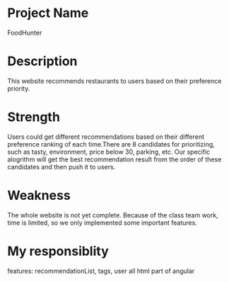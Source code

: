 # Project Name
FoodHunter

# Description
This website recommends restaurants to users based on their preference priority.

# Strength
Users could get different recommendations based on their different preference ranking of each time.There are 8 candidates for prioritizing, such as tasty, environment, price below 30, parking, etc. Our specific alogrithm will get the best recommendation result from the order of these candidates and then push it to users.

# Weakness
The whole website is not yet complete. Because of the class team work, time is limited, so we only implemented some important features.

# My responsiblity
features: recommendationList, tags, user
all html part of angular
